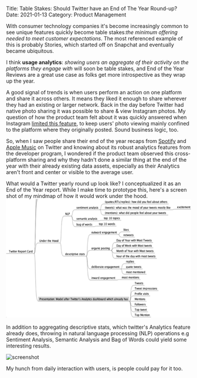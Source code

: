 Title: Table Stakes: Should Twitter have an End of The Year Round-up?
Date: 2021-01-13
Category: Product Management


With consumer technology companies it's become increasingly common to see unique features quickly become table stakes:_the minimum offering needed to meet customer expectations_. The most referenced example of this is probably Stories, which started off on Snapchat and eventually became ubiquitous.

I think **usage analytics**: _showing users an aggregate of their activity on the platforms they engage with_ will soon be table stakes, and End of the Year Reviews are a great use case as folks get more introspective as they wrap up the year.

A good signal of trends is when users perform an action on one platform and share it across others. It means they liked it enough to share wherever they had an existing or larger network. Back in the day before Twitter had native photo sharing it was possible to share & view Instagram photos. My question of how the product team felt about it was quickly answered when Instagram [limited this feature](https://www.washingtonpost.com/business/technology/instagram-pulls-photos-from-twitter-completely/2012/12/10/8a23bb4a-42cb-11e2-8061-253bccfc7532_story.html), to keep users' photo viewing mainly confined to the platform where they originally posted. Sound business logic, too.

So, when I saw people share their end of the year recaps from [Spotify](https://2020.byspotify.com/) and [Apple Music](https://replay.music.apple.com/) on Twitter and knowing about its robust analytics features from the developer program, I wondered if the product team observed this cross-platform sharing and why they hadn't done a similar thing at the end of the year with their already existing data assets, especially as their Analytics aren't front and center or visible to the average user.

What would a Twitter yearly round up look like? I conceptualized it as an End of the Year report. While I make time to prototype this, here's a screen shot of my mindmap of how it would work under the hood.![screenshot](../images/TwitterEOY1.png )

In addition to aggregating descriptive stats, which twitter's Analytics feature already does, throwing in natural language processing (NLP) operations e.g Sentiment Analysis, Semantic Analysis and Bag of Words could yield some interesting results.

![screenshot](../images/TwitterEOY2.jpg)

My hunch from daily interaction with users, is people could pay for it too.

